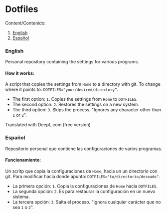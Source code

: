 # Dotfiles

Content/Contenido:
1. [English](#english)
2. [Español](#español)


### English 

Personal repository containing the settings for various programs.


#### How it works:

A script that copies the settings from `Home` to a directory with git. To change where it points to: `DOTFILES=“your/desired/directory”`.

- The first option: `1`. Copies the settings from `Home` to `DOTFILES`. 
- The second option: `2`. Restores the settings on a new system.
- The third option: `3`. Skips the process. "Ignores any character other than `1` or `2`".

Translated with DeepL.com (free version)


### Español 

Repositorio personal que contiene las configuraciones de varios programas.


#### Funcionamiento:

Un scritp que copia la configuraciones de `Home`, hacia un un directorio con git. Para modificar hacia donde apunta: `DOTFILES="tu/directorio/deseado"`.

- La primera opción: `1`. Copia la configuraciones de `Home` hacia `DOTFILES`. 
- La segunda opción: `2`. Es para restaurar la configuración en un nuevo sistema.
- La tercera opción: `3`. Salta el proceso. "Ignora cualquier carácter que no sea `1` o `2`".


